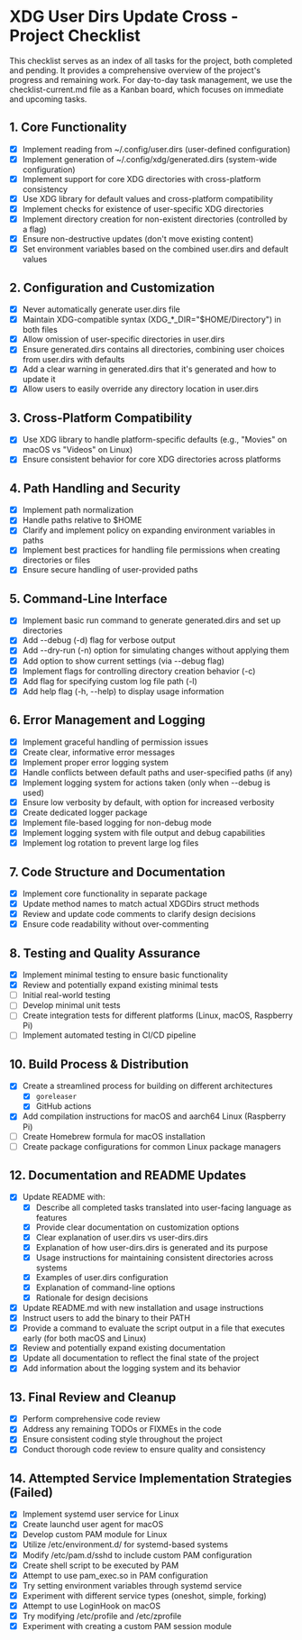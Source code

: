 # XDG User Dirs Update Cross - Project Checklist

This checklist serves as an index of all tasks for the project, both completed and pending. It provides a comprehensive overview of the project's progress and remaining work. For day-to-day task management, we use the checklist-current.md file as a Kanban board, which focuses on immediate and upcoming tasks.

## 1. Core Functionality
- [x] Implement reading from ~/.config/user.dirs (user-defined configuration)
- [x] Implement generation of ~/.config/xdg/generated.dirs (system-wide configuration)
- [x] Implement support for core XDG directories with cross-platform consistency
- [x] Use XDG library for default values and cross-platform compatibility
- [x] Implement checks for existence of user-specific XDG directories
- [x] Implement directory creation for non-existent directories (controlled by a flag)
- [x] Ensure non-destructive updates (don't move existing content)
- [x] Set environment variables based on the combined user.dirs and default values

## 2. Configuration and Customization
- [x] Never automatically generate user.dirs file
- [x] Maintain XDG-compatible syntax (XDG_*_DIR="$HOME/Directory") in both files
- [x] Allow omission of user-specific directories in user.dirs
- [x] Ensure generated.dirs contains all directories, combining user choices from user.dirs with defaults
- [x] Add a clear warning in generated.dirs that it's generated and how to update it
- [x] Allow users to easily override any directory location in user.dirs

## 3. Cross-Platform Compatibility
- [x] Use XDG library to handle platform-specific defaults (e.g., "Movies" on macOS vs "Videos" on Linux)
- [x] Ensure consistent behavior for core XDG directories across platforms

## 4. Path Handling and Security
- [x] Implement path normalization
- [x] Handle paths relative to $HOME
- [x] Clarify and implement policy on expanding environment variables in paths
- [x] Implement best practices for handling file permissions when creating directories or files
- [x] Ensure secure handling of user-provided paths

## 5. Command-Line Interface
- [x] Implement basic run command to generate generated.dirs and set up directories
- [x] Add --debug (-d) flag for verbose output
- [x] Add --dry-run (-n) option for simulating changes without applying them
- [x] Add option to show current settings (via --debug flag)
- [x] Implement flags for controlling directory creation behavior (-c)
- [x] Add flag for specifying custom log file path (-l)
- [x] Add help flag (-h, --help) to display usage information

## 6. Error Management and Logging
- [x] Implement graceful handling of permission issues
- [x] Create clear, informative error messages
- [x] Implement proper error logging system
- [x] Handle conflicts between default paths and user-specified paths (if any)
- [x] Implement logging system for actions taken (only when --debug is used)
- [x] Ensure low verbosity by default, with option for increased verbosity
- [x] Create dedicated logger package
- [x] Implement file-based logging for non-debug mode
- [x] Implement logging system with file output and debug capabilities
- [x] Implement log rotation to prevent large log files

## 7. Code Structure and Documentation
- [x] Implement core functionality in separate package
- [x] Update method names to match actual XDGDirs struct methods
- [x] Review and update code comments to clarify design decisions
- [x] Ensure code readability without over-commenting

## 8. Testing and Quality Assurance
- [x] Implement minimal testing to ensure basic functionality
- [x] Review and potentially expand existing minimal tests
- [ ] Initial real-world testing
- [ ] Develop minimal unit tests
- [ ] Create integration tests for different platforms (Linux, macOS, Raspberry Pi)
- [ ] Implement automated testing in CI/CD pipeline

## 10. Build Process & Distribution
- [x] Create a streamlined process for building on different architectures
  - [x] `goreleaser`
  - [x] GitHub actions
- [x] Add compilation instructions for macOS and aarch64 Linux (Raspberry Pi)
- [ ] Create Homebrew formula for macOS installation
- [ ] Create package configurations for common Linux package managers

## 12. Documentation and README Updates
- [x] Update README with:
  - [x] Describe all completed tasks translated into user-facing language as features
  - [x] Provide clear documentation on customization options
  - [x] Clear explanation of user.dirs vs user-dirs.dirs
  - [x] Explanation of how user-dirs.dirs is generated and its purpose
  - [x] Usage instructions for maintaining consistent directories across systems
  - [x] Examples of user.dirs configuration
  - [x] Explanation of command-line options
  - [x] Rationale for design decisions
- [x] Update README.md with new installation and usage instructions
- [x] Instruct users to add the binary to their PATH
- [x] Provide a command to evaluate the script output in a file that executes early (for both macOS and Linux)
- [x] Review and potentially expand existing documentation
- [x] Update all documentation to reflect the final state of the project
- [x] Add information about the logging system and its behavior

## 13. Final Review and Cleanup
- [x] Perform comprehensive code review
- [x] Address any remaining TODOs or FIXMEs in the code
- [x] Ensure consistent coding style throughout the project
- [x] Conduct thorough code review to ensure quality and consistency

## 14. Attempted Service Implementation Strategies (Failed)
- [x] Implement systemd user service for Linux
- [x] Create launchd user agent for macOS
- [x] Develop custom PAM module for Linux
- [x] Utilize /etc/environment.d/ for systemd-based systems
- [x] Modify /etc/pam.d/sshd to include custom PAM configuration
- [x] Create shell script to be executed by PAM
- [x] Attempt to use pam_exec.so in PAM configuration
- [x] Try setting environment variables through systemd service
- [x] Experiment with different service types (oneshot, simple, forking)
- [x] Attempt to use LoginHook on macOS
- [x] Try modifying /etc/profile and /etc/zprofile
- [x] Experiment with creating a custom PAM session module
